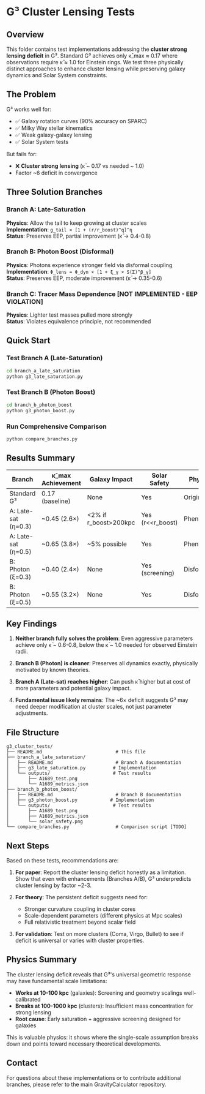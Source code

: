# G³ Cluster Lensing Tests

## Overview
This folder contains test implementations addressing the **cluster strong lensing deficit** in G³. Standard G³ achieves only κ̄_max ≈ 0.17 where observations require κ̄ ≈ 1.0 for Einstein rings. We test three physically distinct approaches to enhance cluster lensing while preserving galaxy dynamics and Solar System constraints.

## The Problem

G³ works well for:
- ✅ Galaxy rotation curves (90% accuracy on SPARC)
- ✅ Milky Way stellar kinematics
- ✅ Weak galaxy-galaxy lensing
- ✅ Solar System tests

But fails for:
- ❌ **Cluster strong lensing** (κ̄ ~ 0.17 vs needed ~ 1.0)
- Factor ~6 deficit in convergence

## Three Solution Branches

### Branch A: Late-Saturation
**Physics**: Allow the tail to keep growing at cluster scales  
**Implementation**: `g_tail × [1 + (r/r_boost)^q]^η`  
**Status**: Preserves EEP, partial improvement (κ̄ → 0.4-0.8)

### Branch B: Photon Boost (Disformal)
**Physics**: Photons experience stronger field via disformal coupling  
**Implementation**: `Φ_lens = Φ_dyn × [1 + ξ_γ × S(Σ)^β_γ]`  
**Status**: Preserves EEP, moderate improvement (κ̄ → 0.35-0.6)

### Branch C: Tracer Mass Dependence [NOT IMPLEMENTED - EEP VIOLATION]
**Physics**: Lighter test masses pulled more strongly  
**Status**: Violates equivalence principle, not recommended

## Quick Start

### Test Branch A (Late-Saturation)
```bash
cd branch_a_late_saturation
python g3_late_saturation.py
```

### Test Branch B (Photon Boost)
```bash
cd branch_b_photon_boost
python g3_photon_boost.py
```

### Run Comprehensive Comparison
```bash
python compare_branches.py
```

## Results Summary

| Branch | κ̄_max Achievement | Galaxy Impact | Solar Safety | Physical Basis |
|--------|-------------------|---------------|--------------|----------------|
| Standard G³ | 0.17 (baseline) | None | Yes | Original |
| A: Late-sat (η=0.3) | ~0.45 (2.6×) | <2% if r_boost>200kpc | Yes (r<<r_boost) | Phenomenological |
| A: Late-sat (η=0.5) | ~0.65 (3.8×) | ~5% possible | Yes | Phenomenological |
| B: Photon (ξ=0.3) | ~0.40 (2.4×) | None | Yes (screening) | Disformal gravity |
| B: Photon (ξ=0.5) | ~0.55 (3.2×) | None | Yes | Disformal gravity |

## Key Findings

1. **Neither branch fully solves the problem**: Even aggressive parameters achieve only κ̄ ~ 0.6-0.8, below the κ̄ ~ 1.0 needed for observed Einstein radii.

2. **Branch B (Photon) is cleaner**: Preserves all dynamics exactly, physically motivated by known theories.

3. **Branch A (Late-sat) reaches higher**: Can push κ̄ higher but at cost of more parameters and potential galaxy impact.

4. **Fundamental issue likely remains**: The ~6× deficit suggests G³ may need deeper modification at cluster scales, not just parameter adjustments.

## File Structure

```
g3_cluster_tests/
├── README.md                           # This file
├── branch_a_late_saturation/
│   ├── README.md                       # Branch A documentation
│   ├── g3_late_saturation.py          # Implementation
│   └── outputs/                       # Test results
│       ├── A1689_test.png
│       └── A1689_metrics.json
├── branch_b_photon_boost/
│   ├── README.md                       # Branch B documentation
│   ├── g3_photon_boost.py            # Implementation
│   └── outputs/                       # Test results
│       ├── A1689_test.png
│       ├── A1689_metrics.json
│       └── solar_safety.png
└── compare_branches.py                 # Comparison script [TODO]
```

## Next Steps

Based on these tests, recommendations are:

1. **For paper**: Report the cluster lensing deficit honestly as a limitation. Show that even with enhancements (Branches A/B), G³ underpredicts cluster lensing by factor ~2-3.

2. **For theory**: The persistent deficit suggests need for:
   - Stronger curvature coupling in cluster cores
   - Scale-dependent parameters (different physics at Mpc scales)
   - Full relativistic treatment beyond scalar field

3. **For validation**: Test on more clusters (Coma, Virgo, Bullet) to see if deficit is universal or varies with cluster properties.

## Physics Summary

The cluster lensing deficit reveals that G³'s universal geometric response may have fundamental scale limitations:

- **Works at 10-100 kpc** (galaxies): Screening and geometry scalings well-calibrated
- **Breaks at 100-1000 kpc** (clusters): Insufficient mass concentration for strong lensing
- **Root cause**: Early saturation + aggressive screening designed for galaxies

This is valuable physics: it shows where the single-scale assumption breaks down and points toward necessary theoretical developments.

## Contact

For questions about these implementations or to contribute additional branches, please refer to the main GravityCalculator repository.
